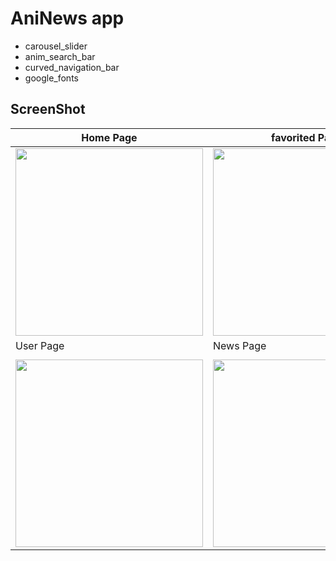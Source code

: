 # AniNews app
- carousel_slider
- anim_search_bar
- curved_navigation_bar
- google_fonts
## ScreenShot

| Home Page       | favorited Page  |
|--------------|-----------|
| <img src="https://i.postimg.cc/Dw4hGPks/home-page.png" width="300"/> | <img src="https://i.postimg.cc/yxfKmf8h/favorited-page.png" width="300"/>      |
|     User Page    |  News Page  |
|             |          |
| <img src="https://i.postimg.cc/PxjdTp7D/user-page.png" width="300"/> | <img src="https://i.postimg.cc/RVD9qb84/news-page.png" width="300"/>      |
